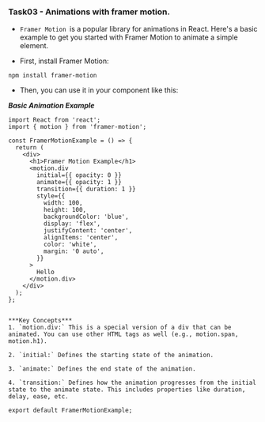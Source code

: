 ### Task03 - Animations with framer motion.

- `Framer Motion `is a popular library for animations in React. Here's a basic example to get you started with Framer Motion to animate a simple element.

- First, install Framer Motion:

```
npm install framer-motion
```

- Then, you can use it in your component like this:

**_Basic Animation Example_**

```
import React from 'react';
import { motion } from 'framer-motion';

const FramerMotionExample = () => {
  return (
    <div>
      <h1>Framer Motion Example</h1>
      <motion.div
        initial={{ opacity: 0 }}
        animate={{ opacity: 1 }}
        transition={{ duration: 1 }}
        style={{
          width: 100,
          height: 100,
          backgroundColor: 'blue',
          display: 'flex',
          justifyContent: 'center',
          alignItems: 'center',
          color: 'white',
          margin: '0 auto',
        }}
      >
        Hello
      </motion.div>
    </div>
  );
};


***Key Concepts***
1. `motion.div:` This is a special version of a div that can be animated. You can use other HTML tags as well (e.g., motion.span, motion.h1).

2. `initial:` Defines the starting state of the animation.

3. `animate:` Defines the end state of the animation.

4. `transition:` Defines how the animation progresses from the initial state to the animate state. This includes properties like duration, delay, ease, etc.

export default FramerMotionExample;
```
